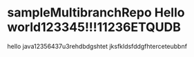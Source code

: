 # sampleMultibranchRepo Hello world123345!!!11236ETQUDB
hello java12356437u3rehdbdgshtet
jksfkldsfddgfhterceteubbnf
